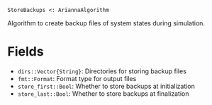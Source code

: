 ```
StoreBackups <: AriannaAlgorithm
```

Algorithm to create backup files of system states during simulation.

# Fields

  * `dirs::Vector{String}`: Directories for storing backup files
  * `fmt::Format`: Format type for output files
  * `store_first::Bool`: Whether to store backups at initialization
  * `store_last::Bool`: Whether to store backups at finalization

